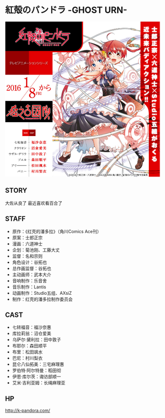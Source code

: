 # 紅殻のパンドラ -GHOST URN-

![poster](poster.jpg)

## STORY

大佐从良了 最近喜欢看百合了

## STAFF

- 原作：《红壳的潘多拉》（角川Comics Ace刊）
- 原案：士郎正宗
- 漫画：六道神士
- 企划：菊池刚、工藤大丈
- 监督：名和宗则
- 角色设计：谷拓也
- 总作画监督：谷拓也
- 主动画师：武本大介
- 音响制作：乐音舍
- 音乐制作：Lantis
- 动画制作：Studio五组、AXsiZ
- 制作：红壳的潘多拉制作委员会

## CAST

- 七转福音：福沙奈惠
- 库拉莉翁：沼仓爱美
- 乌萨尔·黛利拉：田中敦子
- 布耶尔：森田顺平
- 布里：松田飒水
- 巴尼：村川梨衣
- 昆仑八仙拓美：三宅麻理惠
- 罗伯特·阿尔特曼：稻田彻
- 伊恩·库尔茨：诹访部顺一
- 艾米·吉利亚姆：长绳麻理亚

## HP

http://k-pandora.com/
